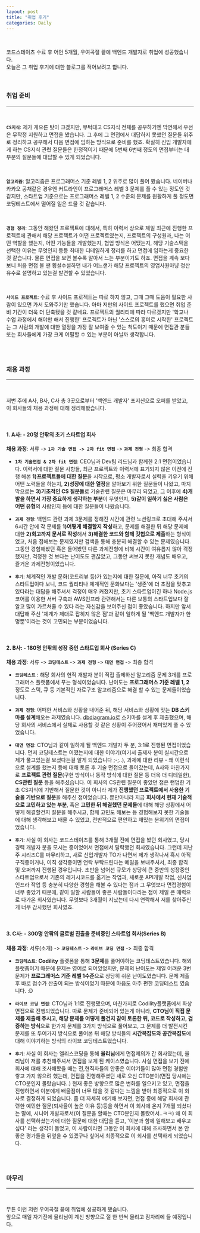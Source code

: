 ```yaml
---
layout: post
title: "취업 후기"
categories: Daily
---
```

<br>

코드스테이츠 수료 후 어언 5개월, 우여곡절 끝에 백엔드 개발자로 취업에 성공했습니다.  
오늘은 그 취업 후기에 대한 블로그를 적어보려고 합니다.

<br>

### **취업 준비**
---
<br>

**`CS지식`**: 제가 게으른 탓이 크겠지만, 무턱대고 CS지식 전체를 공부하기엔 막연해서 우선은 무작정 지원하고 면접을 봤습니다.
그 후에 그 면접에서 대답하지 못했던 질문들 위주로 정리하고 공부해서 다음 면접에 임하는 방식으로 준비를 했죠. 확실히 신입 개발자에게 하는 CS지식 관련 질문들은 한정적이기 때문에 5번째 6번째 정도의 면접부터는 대부분의 질문들에 대답할 수 있게 되었습니다.

<br>

**`알고리즘`**: 알고리즘은 프로그래머스 기준 레벨 1, 2 위주로 많이 풀어 봤습니다. 네이버나 카카오 공채같은 경우엔 커트라인이 프로그래머스 레벨 3 문제를 풀 수 있는 정도인 것 같지만, 스타트업 기준으로는 프로그래머스 레벨 1, 2 수준의 문제를 원활하게 풀 정도면 코딩테스트에서 떨어질 일은 드물 것 같습니다.

<br>

**`경험 정리`**: 그동안 해왔던 프로젝트에 대해서, 특히 이력서 상으로 제일 최근에 진행한 프로젝트에 관해서 해당 프로젝트가 어떤 프로젝트였는지,
프로젝트의 구성원과, 나는 어떤 역할을 했는지, 어떤 기능들을 개발했는지, 협업 방식은 어땠는지, 해당 기술스택을 선택한 이유는 무엇인지 등등 최대한 디테일하게 정리를 하고 면접에 임하는게 중요한 것 같습니다. 물론 면접을 보면 볼수록 알아서 느는 부분이기도 하죠. 면접을 계속 보다보니 처음 면접 볼 땐 횡설수설하던 내가 어느샌가 해당 프로젝트의 영업사원마냥 청산유수로 설명하고 있는걸 발견할 수 있었습니다.

<br>

**`사이드 프로젝트`**: 수료 후 사이드 프로젝트는 따로 하지 않고, 그때 그때 도움이 필요한 사람이 있으면 가서 도와주기만 했습니다.
아마 저만의 사이드 프로젝트를 했으면 취업 준비 기간이 더욱 더 단축됐을 것 같네요. 프로젝트의 퀄리티에 따라 다르겠지만 '학교나 수업 과정에서 해야만 해서 진행한' 프로젝트가 아닌 '스스로의 흥미로 시작한' 프로젝트는 그 사람의 개발에 대한 열정을 가장 잘 보여줄 수 있는 척도이기 때문에 면접관 분들 또는 회사들에게 가장 크게 어필할 수 있는 부분이 아닐까 생각합니다.

<br>
<br>

### **채용 과정**
---
<br>

저번 주에 A사, B사, C사 총 3곳으로부터 '백엔드 개발자' 포지션으로 오퍼를 받았고, 이 회사들의 채용 과정에 대해 정리해봤습니다.

<br>

#### **1. A사:** - 20명 안팎의 초기 스타트업 회사

**채용 과정**: 서류 -> **`1차 기술 면접 -> 2차 fit 면접`** -> **`과제 전형`** -> 최종 합격

- **`1차 기술면접 & 2차 fit 면접`**: CEO님과 Dev팀 리드님과 함께한 2:1 면접이었습니다. 이력서에 대한 질문 사항들, 최근 프로젝트와 이력서에 표기되지 않은 이전에 진행 해본 **1)프로젝트들에 대한 질문**을 시작으로, 평소 개발자로서 실력을 키우기 위해 어떤 노력들을 하는지, **2)성장에 대한 열정**을 알아보기 위한 질문들이 나왔고, 마지막으로는 **3)기초적인 CS 질문들**로 기술관련 질문은 마무리 되었고, 그 이후에 **4)개발을 하면서 가장 중요하게 생각하는 부분**이 무엇인지, **5)같이 일하기 싫은 사람은 어떤 유형**의 사람인지 등에 대한 질문들이 나왔습니다.

- **`과제 전형`**: 백엔드 관련 과제 3문제를 정해진 시간에 관련 노션링크로 초대해 주셔서 6시간 안에 각 문제를 **1)어떻게 해결할지 작성**하고, 문제를 해결한 뒤 해당 문제에 대한 **2)회고까지 문서로 작성**해서 **3)해결한 코드와 함께 깃헙으로 제출**하는 형식이었고, 처음 접해보는 문제였지만 검색을 통해 충분히 해결할 수 있는 문제였습니다.
그동안 경험해봤던 혹은 들어봤던 다른 과제전형에 비해 시간이 여유롭지 않아 걱정했지만, 걱정한 것 보다는 난이도도 괜찮았고, 그동안 써보지 못한 개념도 배우고, 즐거운 과제전형이었습니다.

- **`후기`**: 체계적인 개발 문화(코드리뷰 등)가 있는지에 대한 질문에, 아직 너무 초기의 스타트업이다 보니, 코드 퀄리티나 체계적인 문화보다는 '생존'에 더 초점을 맞추고 있다라는 대답을 해주셔서 걱정이 매우 커졌지만, 초기 스타트업이긴 하나 Node.js 코어를 이용한 서버 구축과 AWS인프라 관련해서는 다른 보통의 스타트업보다 잘 알고 많이 가르쳐줄 수 있다 라는 자신감을 보여주신 점이 좋았습니다. 하지만 앞서 대답해 주신 '체계가 제대로 잡히지 않은 점'과 같이 일하게 될 '백엔드 개발자가 한 명뿐'이라는 것이 고민되는 부분이었습니다. 

<br>

#### **2. B사:** - 180명 안팎의 성장 중인 스타트업 회사 (Series C)

**채용 과정**: 서류 -> **`코딩테스트`** -> **`과제 전형`** -> **`대면 면접`** -> 최종 합격

- **`코딩테스트`** : 해당 회사의 현직 개발자 분이 직접 출제하신 알고리즘 문제 3개를 프로그래머스 플랫폼에서 푸는 형식이었습니다. 난이도는 **프로그래머스 기준 레벨 1, 2** 정도로 스택, 큐 등 기본적인 자료구조 알고리즘으로 해결 할 수 있는 문제들이었습니다.

- **`과제 전형`**: 어떠한 서비스와 상황을 내어준 뒤, 해당 서비스와 상황에 맞는 **DB 스키마를 설계**해오는 과제였습니다. [dbdiagram.io](https://dbdiagram.io/home)로 스키마를 설계 후 제출했으며, 해당 회사의 서비스에서 실제로 사용할 것 같은 상황이 주어졌어서 재미있게 풀 수 있었습니다.

- **`대면 면접`**: CTO님과 같이 일하게 될 백엔드 개발자 두 분, 3:1로 진행된 면접이었습니다. 먼저 코딩테스트는 어땠는지에 대한 이야기(여기서 출제자 분이 실시간으로 제가 풀고있는걸 보셨다는걸 알게 되었습니다 ;-;..), 과제에 대한 리뷰 - 왜 이런식으로 설계를 했는지 등에 대해 토론 후 기술 면접으로 들어갔는데, A사와 마찬가지로 **프로젝트 관련 질문**(구현 방식이나 동작 방식에 대한 질문 등 더욱 더 디테일한), **CS관련 질문** 등을 해주셨습니다. 이 회사의 CS관련 질문이 좋았던 점은 랜덤한 기초 CS지식에 기반해서 질문한 것이 아니라 제가 **진행했던 프로젝트에서 사용한 기술을 기반으로 질문**을 해주신 점이었습니다. 뿐만아니라 지금 **회사에서 현재 기술적으로 고민하고 있는 부분**, 혹은 **고민한 뒤 해결했던 문제들**에 대해 해당 상황에서 어떻게 해결할건지 질문을 해주시고, 함께 고민도 해보는 등 경험해보지 못한 기술들에 대해 생각해보고 배울 수 있었고, 전반적으로 편안하고 재밌는 분위기의 면접이었습니다.

- **`후기`**: 사실 이 회사는 코드스테이츠를 통해 3개월 전에 면접을 봤던 회사였고, 당시 경력 개발자 분을 모시는 중이었어서 면접에서 탈락했던 회사였습니다. 그런데 지난주 시리즈C를 마무리하고, 새로 신입개발자 TO가 나면서 제가 생각나서 혹시 아직 구직중이거나, 이직 생각중이면 연락 부탁드린다는 메일을 보내주셔서, 최종 합격 및 오퍼까지 진행된 경우입니다. 초반을 넘어선 규모가 상당히 큰 중반의 성장중인 스타트업으로서 기존의 레거시코드를 옮기는 작업과, 새로운 API개발 작업, 신사업 인프라 작업 등 충분히 다양한 경험을 해볼 수 있다는 점과 그 무엇보다 면접경험이 너무 좋았기 때문에, 같이 일할 사람들이 좋은 사람들이다라는 점이 제일 큰 매력으로 다가온 회사였습니다. 무엇보다 3개월이 지났는데 다시 연락해서 저를 찾아주신게 너무 감사했던 회사였죠.

<br>

#### **3. C사:** - 300명 안팎의 글로벌 진출을 준비중인 스타트업 회사(Series B)

**채용 과정**: 서류(소개) -> **`코딩테스트`** -> **`라이브 코딩 면접`** -> 최종 합격

- **`코딩테스트`**: **Codility** 플랫폼을 통해 **3문제**를 풀어야하는 코딩테스트였습니다. 해외 플랫폼이기 때문에 문제는 영어로 되어있었지만, 문제의 난이도는 제일 어려운 3번 문제가 **프로그래머스 기준 레벨 1수준**으로 상당히 쉬운 난이도였습니다. 문제 제출 후 바로 점수가 산출이 되는 방식이었기 때문에 마음도 아주 편한 코딩테스트 였습니다. :D

- **`라이브 코딩 면접`**: CTO님과 1:1로 진행됐으며, 마찬가지로 Codility플랫폼에서 화상면접으로 진행되었습니다. 따로 문제가 준비되어 있는게 아니라, **CTO님이 직접 문제를 제출해 주시고, 해당 문제를 어떻게 풀건지 같이 토론한 뒤, 코드로 작성하고, 검증하는 방식**으로 한가지 문제를 3가지 방식으로 풀어보고, 그 문제를 더 발전시킨 문제를 또 두어가지 방식으로 풀어본 뒤 해당 방식들의 **시간복잡도와 공간복잡도**에 대해 이야기하는 방식의 라이브 코딩테스트였습니다.

- **`후기`**: 사실 이 회사는 엘리스코딩을 통해 **율리님**에게 면접제의가 간 회사였는데, 율리님이 저를 추천해주셔서 면접을 보게 된 케이스였습니다. 사실 면접을 보기 전에 회사에 대해 조사해봤을 때는 전,현직자들의 안좋은 이야기들이 많아 면접 경험만 쌓고 가지 않으려 했는데, 면접을 진행해주셨던 새로 오신 CTO분이(면접 당시에는 CTO분인지 몰랐습니다..) 현재 좋은 방향으로 많은 변화를 일으키고 있고, 면접을 진행하면서 이분에게 배울점이 너무 많을 것 같다는 느낌을 받아 최종적으로 이 회사로 결정하게 되었습니다. 
좀 더 자세히 얘기해 보자면, 면접 중에 해당 회사에 관련한 예민한 질문(퇴사율이 높은 이유 등)등을 하면서 이 회사에 온지 7개월 되셨다는 말에, 시니어 개발자로서(이 질문을 할때는 CTO분인지 몰랐어서..ㅋㅋ) 왜 이 회사를 선택하셨는가에 대한 질문에 대한 대답을 듣고, '이분과 함께 일해보고 배우고싶다' 라는 생각이 들었고, 이 사람이라면 그동안 이 회사에 대해 조사하면서 본 안좋은 평가들을 뒤엎을 수 있겠구나 싶어서 최종적으로 이 회사를 선택하게 되었습니다.

<br>
<br>

### **마무리**
---
<br>

무튼 이런 저런 우여곡절 끝에 취업에 성공하게 됐습니다.  
앞으로 매일 자기전에 율리님이 계신 방향으로 절 한 번씩 올리고 잠자리에 들 예정입니다.

